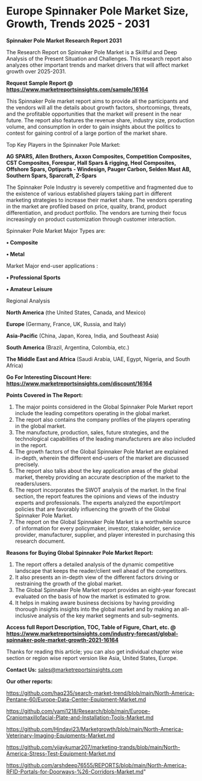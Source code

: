  # Europe Spinnaker Pole Market Size, Growth, Trends 2025 - 2031

<strong>Spinnaker Pole Market Research Report 2031</strong>

The Research Report on Spinnaker Pole Market is a Skillful and Deep Analysis of the Present Situation and Challenges. This research report also analyzes other important trends and market drivers that will affect market growth over 2025-2031.

<strong>Request Sample Report @ <a href=https://www.marketreportsinsights.com/sample/16164>https://www.marketreportsinsights.com/sample/16164</a></strong>

This Spinnaker Pole market report aims to provide all the participants and the vendors will all the details about growth factors, shortcomings, threats, and the profitable opportunities that the market will present in the near future. The report also features the revenue share, industry size, production volume, and consumption in order to gain insights about the politics to contest for gaining control of a large portion of the market share.

Top Key Players in the Spinnaker Pole Market:

<strong>AG SPARS, Allen Brothers, Axxon Composites, Competition Composites, CST Composites, Forespar, Hall Spars & rigging, Heol Composites, Offshore Spars, Optiparts - Windesign, Pauger Carbon, Selden Mast AB, Southern Spars, Sparcraft, Z-Spars</strong>

The Spinnaker Pole Industry is severely competitive and fragmented due to the existence of various established players taking part in different marketing strategies to increase their market share. The vendors operating in the market are profiled based on price, quality, brand, product differentiation, and product portfolio. The vendors are turning their focus increasingly on product customization through customer interaction.

Spinnaker Pole Market Major Types are:

<strong>• Composite

• Metal</strong>

Market Major end-user applications :

<strong>• Professional Sports

• Amateur Leisure</strong>

Regional Analysis

</u><strong><b>North America</b></strong> (the United States, Canada, and Mexico)

<strong><b>Europe </b></strong>(Germany, France, UK, Russia, and Italy)

<strong><b>Asia-Pacific</b></strong> (China, Japan, Korea, India, and Southeast Asia)

<strong><b>South America</b></strong> (Brazil, Argentina, Colombia, etc.)

<strong><b>The Middle East and Africa</b></strong> (Saudi Arabia, UAE, Egypt, Nigeria, and South Africa)

<strong>Go For Interesting Discount Here: <a href=https://www.marketreportsinsights.com/discount/16164>https://www.marketreportsinsights.com/discount/16164</a></strong>

<strong>Points Covered in The Report:</strong>
<ol>
  <li>The major points considered in the Global Spinnaker Pole Market report include the leading competitors operating in the global market.</li>
  <li>The report also contains the company profiles of the players operating in the global market.</li>
  <li>The manufacture, production, sales, future strategies, and the technological capabilities of the leading manufacturers are also included in the report.</li>
  <li>The growth factors of the Global Spinnaker Pole Market are explained in-depth, wherein the different end-users of the market are discussed precisely.</li>
  <li>The report also talks about the key application areas of the global market, thereby providing an accurate description of the market to the readers/users.</li>
  <li>The report incorporates the SWOT analysis of the market. In the final section, the report features the opinions and views of the industry experts and professionals. The experts analyzed the export/import policies that are favorably influencing the growth of the Global Spinnaker Pole Market.</li>
  <li>The report on the Global Spinnaker Pole Market is a worthwhile source of information for every policymaker, investor, stakeholder, service provider, manufacturer, supplier, and player interested in purchasing this research document.</li>
</ol>
<strong>Reasons for Buying Global Spinnaker Pole Market Report:</strong>

<ol>
  <li>The report offers a detailed analysis of the dynamic competitive landscape that keeps the reader/client well ahead of the competitors.</li>
  <li>It also presents an in-depth view of the different factors driving or restraining the growth of the global market.</li>
  <li>The Global Spinnaker Pole Market report provides an eight-year forecast evaluated on the basis of how the market is estimated to grow.</li>
  <li>It helps in making aware business decisions by having providing thorough insights insights into the global market and by making an all-inclusive analysis of the key market segments and sub-segments.</li>
</ol>
<strong>Access full Report Description, TOC, Table of Figure, Chart, etc. @ <a href=https://www.marketreportsinsights.com/industry-forecast/global-spinnaker-pole-market-growth-2021-16164>https://www.marketreportsinsights.com/industry-forecast/global-spinnaker-pole-market-growth-2021-16164</a></strong>


Thanks for reading this article; you can also get individual chapter wise section or region wise report version like Asia, United States, Europe.

<strong>Contact Us:</strong>
sales@marketreportsinsights.com

<strong>Our other reports:</strong>

<a href=https://github.com/haq235/search-market-trend/blob/main/North-America-Pentane-60/Europe-Data-Center-Equipment-Market.md>https://github.com/haq235/search-market-trend/blob/main/North-America-Pentane-60/Europe-Data-Center-Equipment-Market.md</a>

<a href=https://github.com/yami1218/Research/blob/main/Europe-Craniomaxillofacial-Plate-and-Installation-Tools-Market.md>https://github.com/yami1218/Research/blob/main/Europe-Craniomaxillofacial-Plate-and-Installation-Tools-Market.md</a>

<a href=https://github.com/Hindavi23/Marketgrowth/blob/main/North-America-Veterinary-Imaging-Equipments-Market.md>https://github.com/Hindavi23/Marketgrowth/blob/main/North-America-Veterinary-Imaging-Equipments-Market.md</a>

<a href=https://github.com/vijaykumar207/marketing-trands/blob/main/North-America-Stress-Test-Equipment-Market.md>https://github.com/vijaykumar207/marketing-trands/blob/main/North-America-Stress-Test-Equipment-Market.md</a>

<a href=https://github.com/arshdeep76555/REPORTS/blob/main/North-America-RFID-Portals-for-Doorways-%26-Corridors-Market.md>https://github.com/arshdeep76555/REPORTS/blob/main/North-America-RFID-Portals-for-Doorways-%26-Corridors-Market.md</a>"
